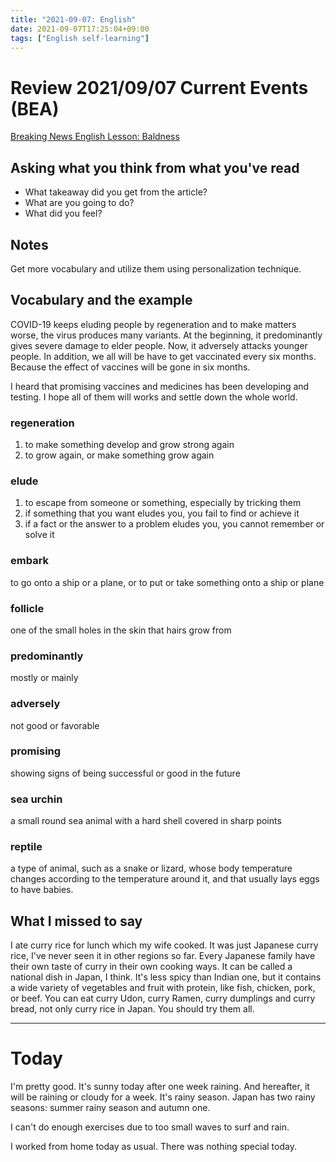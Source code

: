 ```yaml
---
title: "2021-09-07: English"
date: 2021-09-07T17:25:04+09:00
tags: ["English self-learning"]
---
```

# Review 2021/09/07 Current Events (BEA)

[Breaking News English Lesson: Baldness](https://breakingnewsenglish.com/2103/210323-baldness-cure.html)

## Asking what you think from what you've read
* What takeaway did you get from the article?
* What are you going to do?
* What did you feel?

## Notes
Get more vocabulary and utilize them using personalization technique.

## Vocabulary and the example
COVID-19 keeps eluding people by regeneration
and to make matters worse, the virus produces many variants.
At the beginning, it predominantly gives severe damage to elder people.
Now, it adversely attacks younger people.
In addition, we all will be have to get vaccinated every six months.
Because the effect of vaccines will be gone in six months.

I heard that promising vaccines and medicines has been developing and testing.
I hope all of them will works and settle down the whole world.

### regeneration
1. to make something develop and grow strong again
2. to grow again, or make something grow again

### elude
1. to escape from someone or something, especially by tricking them
2. if something that you want eludes you, you fail to find or achieve it
3. if a fact or the answer to a problem eludes you, you cannot remember or solve it

### embark
to go onto a ship or a plane, or to put or take something onto a ship or plane

### follicle
one of the small holes in the skin that hairs grow from

### predominantly
mostly or mainly

### adversely
not good or favorable

### promising
showing signs of being successful or good in the future

### sea urchin
a small round sea animal with a hard shell covered in sharp points

### reptile
a type of animal, such as a snake or lizard, whose body temperature changes according to the temperature around it, and that usually lays eggs to have babies.

## What I missed to say
I ate curry rice for lunch which my wife cooked.
It was just Japanese curry rice, I've never seen it in other regions so far.
Every Japanese family have their own taste of curry in their own cooking ways.
It can be called a national dish in Japan, I think.
It's less spicy than Indian one, but it contains a wide variety of vegetables and fruit with protein, like fish, chicken, pork, or beef.
You can eat curry Udon, curry Ramen, curry dumplings and curry bread, not only curry rice in Japan.
You should try them all.

---

# Today

I'm pretty good.
It's sunny today after one week raining.
And hereafter, it will be raining or cloudy for a week.
It's rainy season.
Japan has two rainy seasons: summer rainy season and autumn one.

I can't do enough exercises due to too small waves to surf and rain.

I worked from home today as usual.
There was nothing special today.
